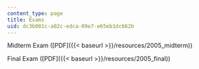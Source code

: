 ```yaml
---
content_type: page
title: Exams
uid: dc3b001c-a02c-edca-09e7-e65eb1dc662b
---
```


Midterm Exam ([PDF]({{< baseurl >}}/resources/2005_midterm))

Final Exam ([PDF]({{< baseurl >}}/resources/2005_final))